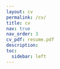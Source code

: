 ```yaml
---
layout: cv
permalink: /cv/
title: cv
nav: true
nav_order: 3
cv_pdf: resume.pdf
description:
toc:
  sidebar: left
---
```

